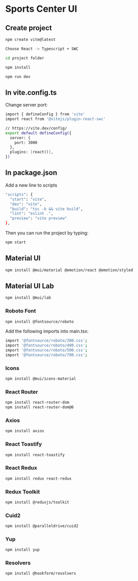 # Sports Center UI

## Create project

```sh
npm create vite@latest

Choose React -> Typescript + SWC

cd project folder

npm install

npm run dev
```

## In vite.config.ts

Change server port:

```sh
import { defineConfig } from 'vite'
import react from '@vitejs/plugin-react-swc'

// https://vite.dev/config/
export default defineConfig({
  server: {
    port: 3000
  },
  plugins: [react()],
})
```

## In package.json

Add a new line to scripts

```sh
"scripts": {
  "start": "vite",
  "dev": "vite",
  "build": "tsc -b && vite build",
  "lint": "eslint .",
  "preview": "vite preview"
},
```

Then you can run the project by typing:

```sh
npm start
```

## Material UI

```sh
npm install @mui/material @emotion/react @emotion/styled
```

## Material UI Lab

```sh
npm install @mui/lab
```

### Roboto Font

```sh
npm install @fontsource/roboto
```

Add the following imports into main.tsx:

```sh
import '@fontsource/roboto/300.css';
import '@fontsource/roboto/400.css';
import '@fontsource/roboto/500.css';
import '@fontsource/roboto/700.css';
```

### Icons

```sh
npm install @mui/icons-material
```

### React Router

```sh
npm install react-router-dom
npm install react-router-dom@6
```

### Axios

```sh
npm install axios
```

### React Toastify

```sh
npm install react-toastify
```

### React Redux

```sh
npm install redux react-redux
```

### Redux Toolkit

```sh
npm install @reduxjs/toolkit
```

### Cuid2

```sh
npm install @paralleldrive/cuid2
```

### Yup

```sh
npm install yup
```

### Resolvers

```sh
npm install @hookform/resolvers
```
